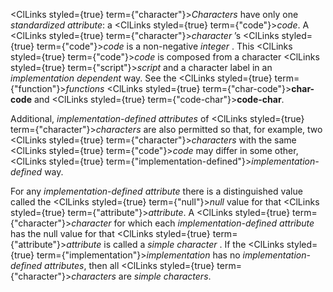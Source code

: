  



<ClLinks styled={true} term={"character"}><i>Characters</i></ClLinks> have only one *standardized attribute*: a <ClLinks styled={true} term={"code"}><i>code</i></ClLinks>. A <ClLinks styled={true} term={"character"}><i>character</i></ClLinks> ’s <ClLinks styled={true} term={"code"}><i>code</i></ClLinks> is a non-negative *integer* . This <ClLinks styled={true} term={"code"}><i>code</i></ClLinks> is composed from a character <ClLinks styled={true} term={"script"}><i>script</i></ClLinks> and a character label in an *implementation dependent* way. See the <ClLinks styled={true} term={"function"}><i>functions</i></ClLinks> <ClLinks styled={true} term={"char-code"}><b>char-code</b></ClLinks> and <ClLinks styled={true} term={"code-char"}><b>code-char</b></ClLinks>. 



Additional, *implementation-defined attributes* of <ClLinks styled={true} term={"character"}><i>characters</i></ClLinks> are also permitted so that, for example, two <ClLinks styled={true} term={"character"}><i>characters</i></ClLinks> with the same <ClLinks styled={true} term={"code"}><i>code</i></ClLinks> may differ in some other, <ClLinks styled={true} term={"implementation-defined"}><i>implementation-defined</i></ClLinks> way. 



For any *implementation-defined attribute* there is a distinguished value called the <ClLinks styled={true} term={"null"}><i>null</i></ClLinks> value for that <ClLinks styled={true} term={"attribute"}><i>attribute</i></ClLinks>. A <ClLinks styled={true} term={"character"}><i>character</i></ClLinks> for which each *implementation-defined attribute* has the null value for that <ClLinks styled={true} term={"attribute"}><i>attribute</i></ClLinks> is called a *simple character* . If the <ClLinks styled={true} term={"implementation"}><i>implementation</i></ClLinks> has no *implementation-defined attributes*, then all <ClLinks styled={true} term={"character"}><i>characters</i></ClLinks> are *simple characters*. 







 



 



